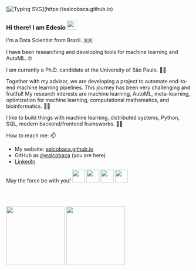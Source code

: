<!-- <p align="center">
  <img width="500px" src="https://cdn117.picsart.com/217460931001201.gif">
</p> -->

[![Typing SVG](https://readme-typing-svg.herokuapp.com?color=011B56&size=40&width=500&height=100&lines=Hello!;Ol%C3%A1!;%C2%A1Hola!;Ciao!;Salut!;Kia+ora!;%E3%82%84%E3%81%82;%E4%BD%A0%E5%A5%BD;Nice+to+meet+you!)](https://ealcobaca.github.io)

### Hi there! I am Edesio <img src="https://media.giphy.com/media/hvRJCLFzcasrR4ia7z/giphy.gif" width="25px">

I'm a Data Scientist from Brazil. :brazil:

I have been researching and developing tools for machine learning and AutoML. :nerd_face:

I am currently a Ph.D. candidate at the University of São Paulo. :man_student:

Together with my advisor, we are developing a project to automate end-to-end machine learning pipelines. This journey has been very challenging and fruitful! My research interests are machine learning, AutoML, meta-learning, optimization for machine learning, computational mathematics, and bioinformatics. :man_scientist:

I like to build things with machine learning, distributed systems, Python, SQL, modern backend/frontend frameworks. :man_technologist:

How to reach me: 📫
 - My website: [ealcobaca.github.io](https://ealcobaca.github.io)
 - GitHub as [@ealcobaca](https://github.com/ealcobaca)  (you are here)
 - [LinkedIn]()
 
 May the force be with you! <img width="35px" src="https://img.icons8.com/color/64/000000/r2-d2.png"/> <img width="35px" src="https://img.icons8.com/color/48/000000/c-3po.png"/> <img width="35px" src="https://img.icons8.com/color/24/000000/chewbacca.png"/> <img width="35px" src="https://img.icons8.com/color/48/000000/lightsaber.png"/>
 
 <br>
 <br>

<p align="center">
<div>
  <img height="160em" src="https://github-readme-stats.vercel.app/api?username=ealcobaca&show_icons=true&theme=default&hide=issues,contribs&count_private=true&include_all_commits=true"/>
  <img height="160em" src="https://github-readme-stats.vercel.app/api/top-langs/?username=ealcobaca&theme=default&hide=verilog,postscript&langs_count=8&layout=compact&count_private=true"/>
</div>
</p>


<!--
<p align="center">
<img height="180em" src="https://github-readme-stats.vercel.app/api?username=ealcobaca&show_icons=true&theme=default&hide=issues,contribs&count_private=true&include_all_commits=true)](https://github.com/jhosoume/" />
</p>

<p align="center">
<img src="https://github-readme-stats.vercel.app/api/top-langs/?username=ealcobaca&theme=default&hide=verilog,postscript&langs_count=8&layout=compact&count_private=true)](https://github.com/jhosoume/" />
</p>
-->


<!--
**ealcobaca/ealcobaca** is a ✨ _special_ ✨ repository because its `README.md` (this file) appears on your GitHub profile.

Here are some ideas to get you started:

- 🔭 I’m currently working on ...
- 🌱 I’m currently learning ...
- 👯 I’m looking to collaborate on ...
- 🤔 I’m looking for help with ...
- 💬 Ask me about ...
- 📫 How to reach me: ...
- 😄 Pronouns: ...
- ⚡ Fun fact: ...
-->
